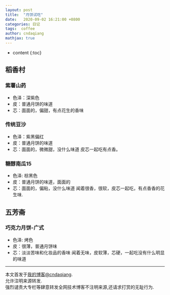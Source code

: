 ```yaml
---
layout: post
title:  "月饼试吃"
date:   2020-09-02 16:21:00 +0800
categories: 日记
tags:  coffee
author: cndaqiang
mathjax: true
---
```

* content
{:toc}




## 稻香村
### 紫薯山药
- 色泽：深紫色
- 皮：普通月饼的味道
- 芯：面面的，偏甜，有点花生的香味

### 传统豆沙
- 色泽：紫黑偏红
- 皮：普通月饼的味道
- 芯：面面的，微微甜，没什么味道
皮芯一起吃有点香。

### 糖醇南瓜15
- 色泽: 棕黑色
- 皮：普通月饼的味道，面面的
- 芯：面面的，偏粘，没什么味道
闻着很香，很软，皮芯一起吃，有点香香的花生味.

## 五芳斋
### 巧克力月饼-广式
- 色泽: 烤色
- 皮：很薄，普通月饼味
- 芯：淡淡苦味和化妆品的香味
闻着无味，皮软薄，芯硬，一起吃没有什么明显的味道




------
本文首发于[我的博客@cndaqiang](https://cndaqiang.github.io/).<br>
允许注明来源转发.<br>
强烈谴责大专栏等肆意转发全网技术博客不注明来源,还请求打赏的无耻行为.
